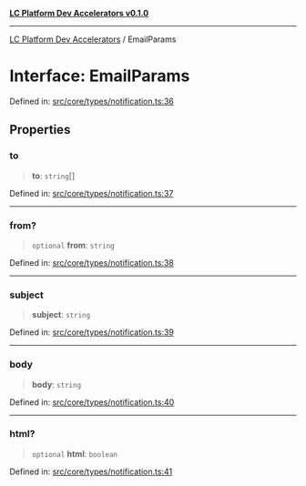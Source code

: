 [**LC Platform Dev Accelerators v0.1.0**](../README.md)

***

[LC Platform Dev Accelerators](../globals.md) / EmailParams

# Interface: EmailParams

Defined in: [src/core/types/notification.ts:36](https://github.com/stainedhead/lc-platform-dev-accelerators/blob/12c3626979e745866113de19cb4bb33222f28139/src/core/types/notification.ts#L36)

## Properties

### to

> **to**: `string`[]

Defined in: [src/core/types/notification.ts:37](https://github.com/stainedhead/lc-platform-dev-accelerators/blob/12c3626979e745866113de19cb4bb33222f28139/src/core/types/notification.ts#L37)

***

### from?

> `optional` **from**: `string`

Defined in: [src/core/types/notification.ts:38](https://github.com/stainedhead/lc-platform-dev-accelerators/blob/12c3626979e745866113de19cb4bb33222f28139/src/core/types/notification.ts#L38)

***

### subject

> **subject**: `string`

Defined in: [src/core/types/notification.ts:39](https://github.com/stainedhead/lc-platform-dev-accelerators/blob/12c3626979e745866113de19cb4bb33222f28139/src/core/types/notification.ts#L39)

***

### body

> **body**: `string`

Defined in: [src/core/types/notification.ts:40](https://github.com/stainedhead/lc-platform-dev-accelerators/blob/12c3626979e745866113de19cb4bb33222f28139/src/core/types/notification.ts#L40)

***

### html?

> `optional` **html**: `boolean`

Defined in: [src/core/types/notification.ts:41](https://github.com/stainedhead/lc-platform-dev-accelerators/blob/12c3626979e745866113de19cb4bb33222f28139/src/core/types/notification.ts#L41)
